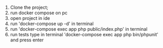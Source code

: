 1) Clone the project;
2) run docker compose on pc
3) open project in ide
4) run 'docker-compose up -d'   in terminal
5) run 'docker-compose exec app php public/index.php'   in terminal
6) run tests type in terminal  'docker-compose exec app php bin/phpunit' and press enter
